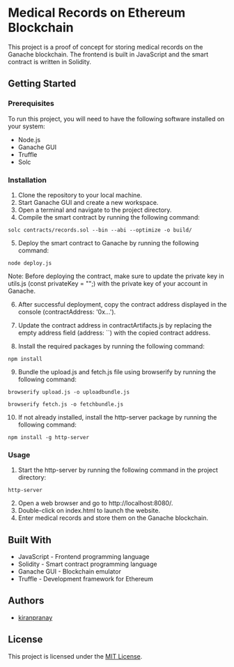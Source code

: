 # Medical Records on Ethereum Blockchain

This project is a proof of concept for storing medical records on the Ganache blockchain. The frontend is built in JavaScript and the smart contract is written in Solidity.

## Getting Started

### Prerequisites

To run this project, you will need to have the following software installed on your system:

- Node.js
- Ganache GUI
- Truffle
- Solc

### Installation

1. Clone the repository to your local machine.
2. Start Ganache GUI and create a new workspace.
3. Open a terminal and navigate to the project directory.
4. Compile the smart contract by running the following command:

```
solc contracts/records.sol --bin --abi --optimize -o build/
```

5. Deploy the smart contract to Ganache by running the following command:

```
node deploy.js
```

Note: Before deploying the contract, make sure to update the private key in utils.js (const privateKey = "";) with the private key of your account in Ganache.

6. After successful deployment, copy the contract address displayed in the console (contractAddress: '0x...').

7. Update the contract address in contractArtifacts.js by replacing the empty address field (address: ``) with the copied contract address.

8. Install the required packages by running the following command:

```
npm install
```

9. Bundle the upload.js and fetch.js file using browserify by running the following command:

```
browserify upload.js -o uploadbundle.js
```

```
browserify fetch.js -o fetchbundle.js
```

10. If not already installed, install the http-server package by running the following command:

```
npm install -g http-server
```

### Usage

1. Start the http-server by running the following command in the project directory:

```
http-server
```

2. Open a web browser and go to http://localhost:8080/.
3. Double-click on index.html to launch the website.
4. Enter medical records and store them on the Ganache blockchain.

## Built With

- JavaScript - Frontend programming language
- Solidity - Smart contract programming language
- Ganache GUI - Blockchain emulator
- Truffle - Development framework for Ethereum

## Authors

- [kiranpranay](https://github.com/kiranpranay)

## License

This project is licensed under the [MIT License](https://github.com/KiranPranay/MedicalRecords-With-BlockChain/blob/main/LICENSE).
